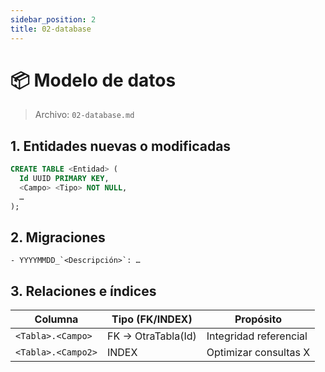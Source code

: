 ```yaml
---
sidebar_position: 2
title: 02-database
---
```


# 📦 Modelo de datos

> Archivo: `02-database.md`

## 1. Entidades nuevas o modificadas
<!-- Define las tablas o agregados con su esquema SQL o clases EF -->
```sql
CREATE TABLE <Entidad> (
  Id UUID PRIMARY KEY,
  <Campo> <Tipo> NOT NULL,
  …
);
```

## 2. Migraciones
<!-- Nombre y objetivo de cada migración -->
    - YYYYMMDD_`<Descripción>`: …

## 3. Relaciones e índices
| Columna | Tipo (FK/INDEX)	 | 	Propósito |
|---------|------------------|------------|
|`<Tabla>.<Campo>` | FK -> OtraTabla(Id) | Integridad referencial |
|`<Tabla>.<Campo2>` | INDEX | Optimizar consultas X |

